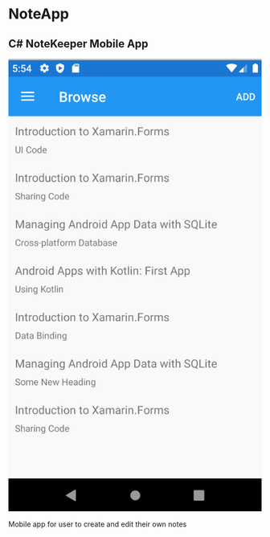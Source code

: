 # NoteApp

## C# NoteKeeper Mobile App

![screenshot](images/PhoneApp.png)

<p> Mobile app for user to create and edit their own notes
